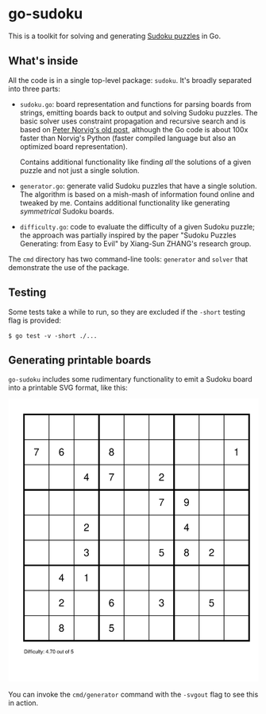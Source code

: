 # go-sudoku

This is a toolkit for solving and generating [Sudoku
puzzles](https://en.wikipedia.org/wiki/Sudoku) in Go.

## What's inside

All the code is in a single top-level package: `sudoku`. It's broadly separated
into three parts:

* `sudoku.go`: board representation and functions for parsing boards from
  strings, emitting boards back to output and solving Sudoku puzzles. The
  basic solver uses constraint propagation and recursive search and is based on
  [Peter Norvig's old post](https://norvig.com/sudoku.html), although the Go
  code is about 100x faster than Norvig's Python (faster compiled language but
  also an optimized board representation).

  Contains additional functionality like finding _all_ the solutions of a given
  puzzle and not just a single solution.

* `generator.go`: generate valid Sudoku puzzles that have a single solution.
  The algorithm is based on a mish-mash of information found online and tweaked
  by me. Contains additional functionality like generating _symmetrical_
  Sudoku boards.

* `difficulty.go`: code to evaluate the difficulty of a given Sudoku puzzle;
  the approach was partially inspired by the paper "Sudoku Puzzles Generating:
  from Easy to Evil" by Xiang-Sun ZHANG's research group.

The `cmd` directory has two command-line tools: `generator` and `solver` that
demonstrate the use of the package.

## Testing

Some tests take a while to run, so they are excluded if the `-short` testing
flag is provided:

    $ go test -v -short ./...

## Generating printable boards

`go-sudoku` includes some rudimentary functionality to emit a Sudoku board into
a printable SVG format, like this:

![SVG board sample](/doc/genb.svg)

You can invoke the `cmd/generator` command with the `-svgout` flag to see this in action.

